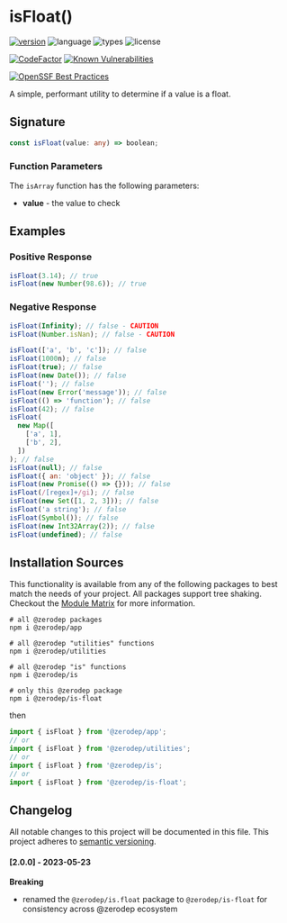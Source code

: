# isFloat()

[![version](https://img.shields.io/npm/v/@zerodep/is-float?style=flat-square&color=blue)](https://www.npmjs.com/package/@zerodep/is-float)
![language](https://img.shields.io/badge/typescript-100%25-blue?style=flat-square)
![types](https://img.shields.io/badge/types-included-blue?style=flat-square)
![license](https://img.shields.io/github/license/cdepage/zerodep?color=blue&style=flat-square)

[![CodeFactor](https://www.codefactor.io/repository/github/cdepage/zerodep/badge)](https://www.codefactor.io/repository/github/cdepage/zerodep)
[![Known Vulnerabilities](https://snyk.io/test/github/cdepage/zerodep/badge.svg)](https://snyk.io/test/github/cdepage/zerodep)

[![OpenSSF Best Practices](https://www.bestpractices.dev/projects/9225/badge)](https://www.bestpractices.dev/projects/9225)

A simple, performant utility to determine if a value is a float.

## Signature

```typescript
const isFloat(value: any) => boolean;
```

### Function Parameters

The `isArray` function has the following parameters:

- **value** - the value to check

## Examples

### Positive Response

```javascript
isFloat(3.14); // true
isFloat(new Number(98.6)); // true
```

### Negative Response

```javascript
isFloat(Infinity); // false - CAUTION
isFloat(Number.isNan); // false - CAUTION

isFloat(['a', 'b', 'c']); // false
isFloat(1000n); // false
isFloat(true); // false
isFloat(new Date()); // false
isFloat(''); // false
isFloat(new Error('message')); // false
isFloat(() => 'function'); // false
isFloat(42); // false
isFloat(
  new Map([
    ['a', 1],
    ['b', 2],
  ])
); // false
isFloat(null); // false
isFloat({ an: 'object' }); // false
isFloat(new Promise(() => {})); // false
isFloat(/[regex]+/gi); // false
isFloat(new Set([1, 2, 3])); // false
isFloat('a string'); // false
isFloat(Symbol()); // false
isFloat(new Int32Array(2)); // false
isFloat(undefined); // false
```

## Installation Sources

This functionality is available from any of the following packages to best match the needs of your project. All packages support tree shaking. Checkout the [Module Matrix](/) for more information.

```shell
# all @zerodep packages
npm i @zerodep/app

# all @zerodep "utilities" functions
npm i @zerodep/utilities

# all @zerodep "is" functions
npm i @zerodep/is

# only this @zerodep package
npm i @zerodep/is-float
```

then

```javascript
import { isFloat } from '@zerodep/app';
// or
import { isFloat } from '@zerodep/utilities';
// or
import { isFloat } from '@zerodep/is';
// or
import { isFloat } from '@zerodep/is-float';
```

## Changelog

All notable changes to this project will be documented in this file. This project adheres to [semantic versioning](https://semver.org/spec/v2.0.0.html).

#### [2.0.0] - 2023-05-23

**Breaking**

- renamed the `@zerodep/is.float` package to `@zerodep/is-float` for consistency across @zerodep ecosystem
